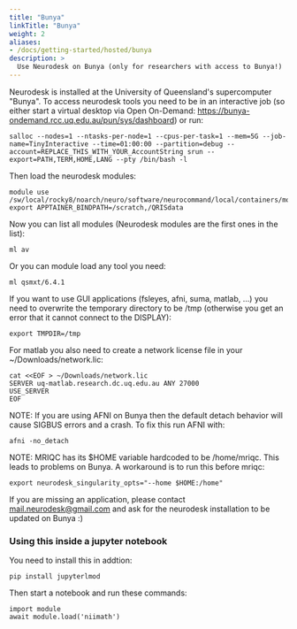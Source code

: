 ```yaml
---
title: "Bunya"
linkTitle: "Bunya"
weight: 2
aliases: 
- /docs/getting-started/hosted/bunya
description: >
  Use Neurodesk on Bunya (only for researchers with access to Bunya!)
---
```



<!-- markdown-link-check-disable -->
Neurodesk is installed at the University of Queensland's supercomputer "Bunya". To access neurodesk tools you need to be in an interactive job (so either start a virtual desktop via Open On-Demand: https://bunya-ondemand.rcc.uq.edu.au/pun/sys/dashboard) or run:
```
salloc --nodes=1 --ntasks-per-node=1 --cpus-per-task=1 --mem=5G --job-name=TinyInteractive --time=01:00:00 --partition=debug --account=REPLACE_THIS_WITH_YOUR_AccountString srun --export=PATH,TERM,HOME,LANG --pty /bin/bash -l
```
<!-- markdown-link-check-enable -->

Then load the neurodesk modules:
```
module use /sw/local/rocky8/noarch/neuro/software/neurocommand/local/containers/modules/
export APPTAINER_BINDPATH=/scratch,/QRISdata
```

Now you can list all modules (Neurodesk modules are the first ones in the list):
```
ml av
```

Or you can module load any tool you need:
```
ml qsmxt/6.4.1
```

If you want to use GUI applications (fsleyes, afni, suma, matlab, ...) you need to overwrite the temporary directory to be /tmp (otherwise you get an error that it cannot connect to the DISPLAY):
```
export TMPDIR=/tmp 
```

For matlab you also need to create a network license file in your ~/Downloads/network.lic:
```
cat <<EOF > ~/Downloads/network.lic
SERVER uq-matlab.research.dc.uq.edu.au ANY 27000
USE_SERVER
EOF
```

NOTE: If you are using AFNI on Bunya then the default detach behavior will cause SIGBUS errors and a crash. To fix this run AFNI with:
```
afni -no_detach
```

NOTE: MRIQC has its $HOME variable hardcoded to be /home/mriqc. This leads to problems on Bunya. A workaround is to run this before mriqc:
```
export neurodesk_singularity_opts="--home $HOME:/home"
```

If you are missing an application, please contact mail.neurodesk@gmail.com and ask for the neurodesk installation to be updated on Bunya :)

### Using this inside a jupyter notebook
You need to install this in addtion:
```
pip install jupyterlmod
```

Then start a notebook and run these commands:
```
import module
await module.load('niimath')
```
